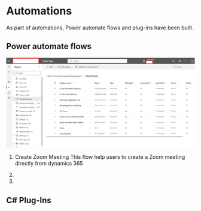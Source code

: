 # Automations

As part of automations, Power automate flows and plug-ins have been built.

## Power automate flows

![](images/flow_zoom.png) 

1. Create Zoom Meeting
This flow help users to create a Zoom meeting directly from dynamics 365

3. 
4. 
## C# Plug-Ins
